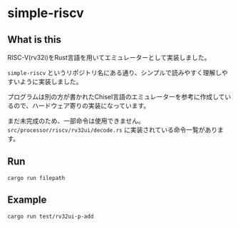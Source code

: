 # simple-riscv

## What is this

RISC-V(rv32i)をRust言語を用いてエミュレーターとして実装しました。

`simple-riscv` というリポジトリ名にある通り、シンプルで読みやすく理解しやすいように実装しました。

プログラムは別の方が書かれたChisel言語のエミュレーターを参考に作成しているので、ハードウェア寄りの実装になっています。

まだ未完成のため、一部命令は使用できません。`src/processor/riscv/rv32ui/decode.rs` に実装されている命令一覧があります。

## Run

```shell
cargo run filepath
```

## Example

```shell
cargo run test/rv32ui-p-add
```

